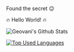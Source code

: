 Found the secret :wink:

:fire: Hello World! :fire:

![Geovani's Github Stats](https://github-readme-stats.vercel.app/api?username=gmendozah&count_private=true&show_icons=true&theme=tokyonight)

[![Top Used Languages](https://github-readme-stats.vercel.app/api/top-langs/?username=gmendozah&layout=compact&theme=tokyonight)](https://github.com/anuraghazra/github-readme-stats)
